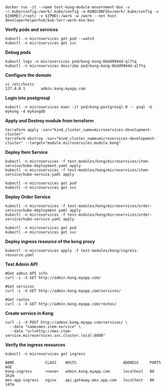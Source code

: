 ```shell
docker run -it --name test-kong-module-envornment-box -v ~/.kube/config:/work/.kube/config -e KUBECONFIG=/work/.kube/config -v ${HOME}:/root/ -v ${PWD}:/work -w /work --net host developerhelperhub/kub-terr-work-env-box
```

**Verify pods and services**
```shell
kubectl -n microservices get pod --watch
kubectl -n microservices get svc
```

**Debug pods**
```shell
kubectl logs -n microservices pod/kong-kong-6bdd9944d-ql7tq
kubectl -n microservices describe pod/kong-kong-6bdd9944d-ql7tq
```

**Configure the domain**
```shell
vi /etc/hosts
127.0.0.1       admin.kong.myapp.com
```

**Login into postgresql**
```shell
kubectl -n microservices exec -it pod/kong-postgresql-0 -- psql -U mykong -d mykongdb
```

**Apply and Destroy module from terraform**
```shell
terraform apply -var="kind_cluster_name=microservices-development-cluster"
terraform destroy -var="kind_cluster_name=microservices-development-cluster" --target="module.microservices.module.kong"
```



**Deploy Item Service**
```shell
kubectl -n microservices -f test-modules/kong/microservices/item-service/kube-deployment.yaml apply
kubectl -n microservices -f test-modules/kong/microservices/item-service/kube-service.yaml apply

kubectl -n microservices get pod
kubectl -n microservices get svc
```

**Deploy Order Service**
```shell
kubectl -n microservices -f test-modules/kong/microservices/order-service/kube-deployment.yaml apply
kubectl -n microservices -f test-modules/kong/microservices/order-service/kube-service.yaml apply

kubectl -n microservices get pod
kubectl -n microservices get svc
```

**Deploy ingress resource of the kong proxy**
```shell
kubectl -n microservices apply -f test-modules/kong/ingress-resource.yaml 
```

**Test Admin API**
```shell
#Get admin API info
curl -i -X GET http://admin.kong.myapp.com/ 

#Get services
curl -i -X GET http://admin.kong.myapp.com/services/

#Get routes
curl -i -X GET http://admin.kong.myapp.com/routes/
```



**Create service in Kong**
```shell
curl -i -X POST http://admin.kong.myapp.com/services/ \
  --data "name=mes-item-service" \
  --data "url=http://mes-item-service.microservices.svc.cluster.local:8080"
```

**Verify the ingress resources**
```shell
kubectl -n microservices get ingress

NAME              CLASS    HOSTS                     ADDRESS     PORTS   AGE
kong-ingress      <none>   admin.kong.myapp.com      localhost   80      3h2m
mes-app-ingress   nginx    api.gateway.mes.app.com   localhost   80      147m
```